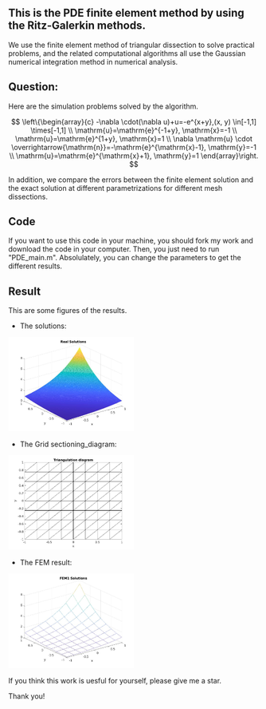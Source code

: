 ## This is the PDE finite element method by using the Ritz-Galerkin methods.
We use the finite element method of triangular dissection to solve practical problems, and the related computational algorithms all use the Gaussian numerical integration method in numerical analysis.

## Question:
Here are the simulation problems solved by the algorithm.

$$
\left\{\begin{array}{c}
-\nabla \cdot(\nabla u)+u=-e^{x+y},(x, y) \in[-1,1] \times[-1,1] \\
\mathrm{u}=\mathrm{e}^{-1+y}, \mathrm{x}=-1 \\
\mathrm{u}=\mathrm{e}^{1+y}, \mathrm{x}=1 \\
\nabla \mathrm{u} \cdot \overrightarrow{\mathrm{n}}=-\mathrm{e}^{\mathrm{x}-1}, \mathrm{y}=-1 \\
\mathrm{u}=\mathrm{e}^{\mathrm{x}+1}, \mathrm{y}=1
\end{array}\right.
$$

In addition, we compare the errors between the finite element solution and the exact solution at different parametrizations for different mesh dissections.

## Code
If you want to use this code in your machine, you should fork my work and download the code in your computer. Then, you just need to run "PDE_main.m". Absolulately, you can change the parameters to get the different results.

## Result
This are some figures of the results.

- The solutions:
<img src=https://github.com/huawenbo/PDE-FEM/blob/main/plots/real_solutions.jpg width=50%>

- The Grid sectioning_diagram:
<img src=https://github.com/huawenbo/PDE-FEM/blob/main/plots/8Triangulation_diagram.jpg width=50%>

- The FEM result:
<img src=https://github.com/huawenbo/PDE-FEM/blob/main/plots/8FEM1.jpg width=50%>


If you think this work is uesful for yourself, please give me a star.

Thank you!
